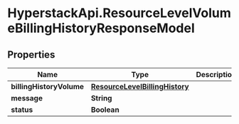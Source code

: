 # HyperstackApi.ResourceLevelVolumeBillingHistoryResponseModel

## Properties

Name | Type | Description | Notes
------------ | ------------- | ------------- | -------------
**billingHistoryVolume** | [**ResourceLevelBillingHistory**](ResourceLevelBillingHistory.md) |  | [optional] 
**message** | **String** |  | [optional] 
**status** | **Boolean** |  | [optional] 


